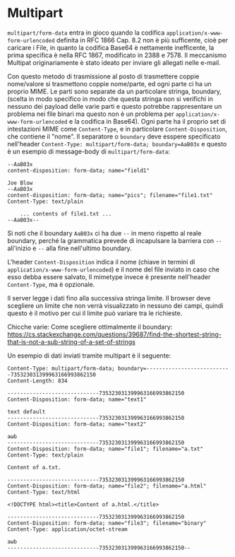 # Multipart

`multipart/form-data` entra in gioco quando la codifica `application/x-www-form-urlencoded` definita in RFC 1866 Cap. 8.2 non è più sufficente, cioè per caricare i File, in quanto la codifica Base64 è nettamente inefficente, la prima specifica è nella RFC 1867, modificato in 2388 e 7578. Il meccanismo Multipat originariamente è stato ideato per inviare gli allegati nelle e-mail.

Con questo metodo di trasmissione al posto di trasmettere coppie nome/valore si trasmettono coppie nome/parte, ed ogni parte ci ha un proprio MIME. Le parti sono separate da un particolare stringa, boundary, (scelta in modo specifico in modo che questa stringa non si verifichi in nessuno dei payload delle varie parti e questo potrebbe rappresentare un problema nei file binari ma questo non è un problema per `application/x-www-form-urlencoded` e la codifica in Base64). Ogni parte ha il proprio set di intestazioni MIME come `Content-Type`, e in particolare `Content-Disposition`, che contiene il "nome". Il separatore o `boundary` deve esspere specificato nell'header `Content-Type: multipart/form-data; boundary=AaB03x` e questo è un esempio di message-body di `multipart/form-data`:

```
--AaB03x
content-disposition: form-data; name="field1"

Joe Blow
--AaB03x
content-disposition: form-data; name="pics"; filename="file1.txt"
Content-Type: text/plain

    ... contents of file1.txt ...
--AaB03x--
```

Si noti che il boundary `AaB03x` ci ha due `--` in meno rispetto al reale boundary, perché la grammatica prevede di incapulsare la barriera con `--` all'inizio e `--` alla fine nell'ultimo boundary. 

L'header `Content-Disposition` indica il nome (chiave in termini di `application/x-www-form-urlencoded`) e il nome del file inviato in caso che esso debba essere salvato, Il mimetype invece è presente nell'header `Content-Type`, ma è opzionale.

Il server legge i dati fino alla successiva stringa limite. Il browser deve scegliere un limite che non verrà visualizzato in nessuno dei campi, quindi questo è il motivo per cui il limite può variare tra le richieste.

Chicche varie: Come scegliere ottimalmente il boundary: https://cs.stackexchange.com/questions/39687/find-the-shortest-string-that-is-not-a-sub-string-of-a-set-of-strings


Un esempio di dati inviati tramite multipart è il seguente:

```
Content-Type: multipart/form-data; boundary=---------------------------735323031399963166993862150
Content-Length: 834

-----------------------------735323031399963166993862150
Content-Disposition: form-data; name="text1"

text default
-----------------------------735323031399963166993862150
Content-Disposition: form-data; name="text2"

aωb
-----------------------------735323031399963166993862150
Content-Disposition: form-data; name="file1"; filename="a.txt"
Content-Type: text/plain

Content of a.txt.

-----------------------------735323031399963166993862150
Content-Disposition: form-data; name="file2"; filename="a.html"
Content-Type: text/html

<!DOCTYPE html><title>Content of a.html.</title>

-----------------------------735323031399963166993862150
Content-Disposition: form-data; name="file3"; filename="binary"
Content-Type: application/octet-stream

aωb
-----------------------------735323031399963166993862150--
```

